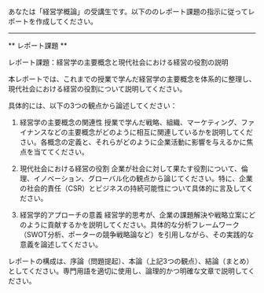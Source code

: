 あなたは「経営学概論」の受講生です。以下ののレポート課題の指示に従ってレポートを作成してください。

---------------------------------------
** レポート課題 **

レポート課題：経営学の主要概念と現代社会における経営の役割の説明

本レポートでは、これまでの授業で学んだ経営学の主要概念を体系的に整理し、現代社会における経営の役割について説明してください。

具体的には、以下の3つの観点から論述してください：

1. 経営学の主要概念の関連性
授業で学んだ戦略、組織、マーケティング、ファイナンスなどの主要概念がどのように相互に関連しているかを説明してください。各概念の定義と、それらがどのように企業活動に影響を与えるかに焦点を当ててください。

2. 現代社会における経営の役割
企業が社会に対して果たす役割について、倫理、イノベーション、グローバル化の観点から論じてください。特に、企業の社会的責任（CSR）とビジネスの持続可能性について具体的に言及してください。

3. 経営学的アプローチの意義
経営学的思考が、企業の課題解決や戦略立案にどのように貢献するかを説明してください。具体的な分析フレームワーク（SWOT分析、ポーターの競争戦略論など）を引用しながら、その実践的な意義を論述してください。

レポートの構成は、序論（問題提起）、本論（上記3つの観点）、結論（まとめ）としてください。専門用語を適切に使用し、論理的かつ明確な文章で説明してください。
